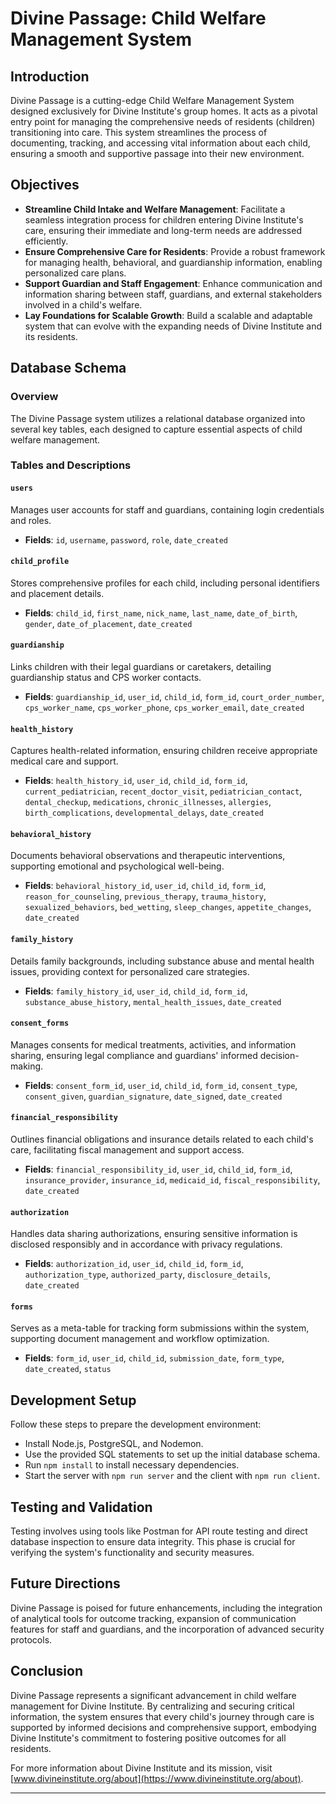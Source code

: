 # Divine Passage: Child Welfare Management System

## Introduction

Divine Passage is a cutting-edge Child Welfare Management System designed exclusively for Divine Institute's group homes. It acts as a pivotal entry point for managing the comprehensive needs of residents (children) transitioning into care. This system streamlines the process of documenting, tracking, and accessing vital information about each child, ensuring a smooth and supportive passage into their new environment.

## Objectives

- **Streamline Child Intake and Welfare Management**: Facilitate a seamless integration process for children entering Divine Institute's care, ensuring their immediate and long-term needs are addressed efficiently.
- **Ensure Comprehensive Care for Residents**: Provide a robust framework for managing health, behavioral, and guardianship information, enabling personalized care plans.
- **Support Guardian and Staff Engagement**: Enhance communication and information sharing between staff, guardians, and external stakeholders involved in a child's welfare.
- **Lay Foundations for Scalable Growth**: Build a scalable and adaptable system that can evolve with the expanding needs of Divine Institute and its residents.

## Database Schema

### Overview

The Divine Passage system utilizes a relational database organized into several key tables, each designed to capture essential aspects of child welfare management.

### Tables and Descriptions

#### `users`
Manages user accounts for staff and guardians, containing login credentials and roles.
- **Fields**: `id`, `username`, `password`, `role`, `date_created`

#### `child_profile`
Stores comprehensive profiles for each child, including personal identifiers and placement details.
- **Fields**: `child_id`, `first_name`, `nick_name`, `last_name`, `date_of_birth`, `gender`, `date_of_placement`, `date_created`

#### `guardianship`
Links children with their legal guardians or caretakers, detailing guardianship status and CPS worker contacts.
- **Fields**: `guardianship_id`, `user_id`, `child_id`, `form_id`, `court_order_number`, `cps_worker_name`, `cps_worker_phone`, `cps_worker_email`, `date_created`

#### `health_history`
Captures health-related information, ensuring children receive appropriate medical care and support.
- **Fields**: `health_history_id`, `user_id`, `child_id`, `form_id`, `current_pediatrician`, `recent_doctor_visit`, `pediatrician_contact`, `dental_checkup`, `medications`, `chronic_illnesses`, `allergies`, `birth_complications`, `developmental_delays`, `date_created`

#### `behavioral_history`
Documents behavioral observations and therapeutic interventions, supporting emotional and psychological well-being.
- **Fields**: `behavioral_history_id`, `user_id`, `child_id`, `form_id`, `reason_for_counseling`, `previous_therapy`, `trauma_history`, `sexualized_behaviors`, `bed_wetting`, `sleep_changes`, `appetite_changes`, `date_created`

#### `family_history`
Details family backgrounds, including substance abuse and mental health issues, providing context for personalized care strategies.
- **Fields**: `family_history_id`, `user_id`, `child_id`, `form_id`, `substance_abuse_history`, `mental_health_issues`, `date_created`

#### `consent_forms`
Manages consents for medical treatments, activities, and information sharing, ensuring legal compliance and guardians' informed decision-making.
- **Fields**: `consent_form_id`, `user_id`, `child_id`, `form_id`, `consent_type`, `consent_given`, `guardian_signature`, `date_signed`, `date_created`

#### `financial_responsibility`
Outlines financial obligations and insurance details related to each child's care, facilitating fiscal management and support access.
- **Fields**: `financial_responsibility_id`, `user_id`, `child_id`, `form_id`, `insurance_provider`, `insurance_id`, `medicaid_id`, `fiscal_responsibility`, `date_created`

#### `authorization`
Handles data sharing authorizations, ensuring sensitive information is disclosed responsibly and in accordance with privacy regulations.
- **Fields**: `authorization_id`, `user_id`, `child_id`, `form_id`, `authorization_type`, `authorized_party`, `disclosure_details`, `date_created`

#### `forms`
Serves as a meta-table for tracking form submissions within the system, supporting document management and workflow optimization.
- **Fields**: `form_id`, `user_id`, `child_id`, `submission_date`, `form_type`, `date_created`, `status`

## Development Setup

Follow these steps to prepare the development environment:

- Install Node.js, PostgreSQL, and Nodemon.
- Use the provided SQL statements to set up the initial database schema.
- Run `npm install` to install necessary dependencies.
- Start the server with `npm run server` and the client with `npm run client`.

## Testing and Validation

Testing involves using tools like Postman for API route testing and direct database inspection to ensure data integrity. This phase is crucial for verifying the system's functionality and security measures.

## Future Directions

Divine Passage is poised for future enhancements, including the integration of analytical tools for outcome tracking, expansion of communication features for staff and guardians, and the incorporation of advanced security protocols.

## Conclusion

Divine Passage represents a significant advancement in child welfare management for Divine Institute. By centralizing and securing critical information, the system ensures that every child's journey through care is supported by informed decisions and comprehensive support, embodying Divine Institute's commitment to fostering positive outcomes for all residents.

For more information about Divine Institute and its mission, visit [www.divineinstitute.org/about](https://www.divineinstitute.org/about).

---